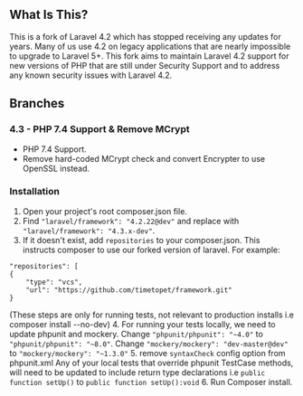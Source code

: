 ## What Is This?

This is a fork of Laravel 4.2 which has stopped receiving any updates for years. Many of us use 4.2 on legacy applications that are nearly impossible to upgrade to Laravel 5+. This fork aims to maintain Laravel 4.2 support for new versions of PHP that are still under Security Support and to address any known security issues with Laravel 4.2.


## Branches

### 4.3 - PHP 7.4 Support & Remove MCrypt

* PHP 7.4 Support.
* Remove hard-coded MCrypt check and convert Encrypter to use OpenSSL instead.

### Installation

1. Open your project's root composer.json file.
2. Find `"laravel/framework": "4.2.22@dev"` and replace with `"laravel/framework": "4.3.x-dev"`.
3. If it doesn't exist, add  `repositories` to your composer.json. This instructs composer to use our forked version of laravel. For example:

```
"repositories": [
{
    "type": "vcs",
    "url": "https://github.com/timetopet/framework.git"
}
```

(These steps are only for running tests, not relevant to production installs i.e composer install --no-dev)
4. For running your tests locally, we need to update phpunit and mockery. Change `"phpunit/phpunit": "~4.0"` to `"phpunit/phpunit": "~8.0"`. Change `"mockery/mockery": "dev-master@dev"` to `"mockery/mockery": "~1.3.0"`
5. remove `syntaxCheck` config option from phpunit.xml
Any of your local tests that override phpunit TestCase methods,  will need to be updated to include return type declarations i.e `public function setUp()` to `public function setUp():void` 
6. Run Composer install.